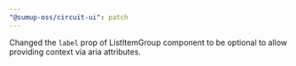```yaml
---
"@sumup-oss/circuit-ui": patch
---
```


Changed the `label` prop of ListItemGroup component to be optional to allow providing context via aria attributes.
